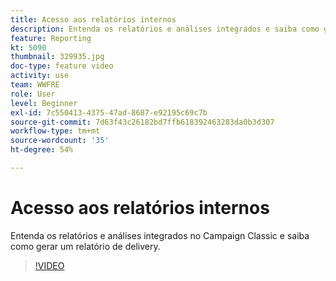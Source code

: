 ```yaml
---
title: Acesso aos relatórios internos
description: Entenda os relatórios e análises integrados e saiba como gerar um relatório de entrega.
feature: Reporting
kt: 5090
thumbnail: 329935.jpg
doc-type: feature video
activity: use
team: WWFRE
role: User
level: Beginner
exl-id: 7c550413-4375-47ad-8687-e92195c69c7b
source-git-commit: 7d63f43c26182bd7ffb618392463283da0b3d307
workflow-type: tm+mt
source-wordcount: '35'
ht-degree: 54%

---
```


# Acesso aos relatórios internos

Entenda os relatórios e análises integrados no Campaign Classic e saiba como gerar um relatório de delivery.

>[!VIDEO](https://video.tv.adobe.com/v/329935?quality=12)
